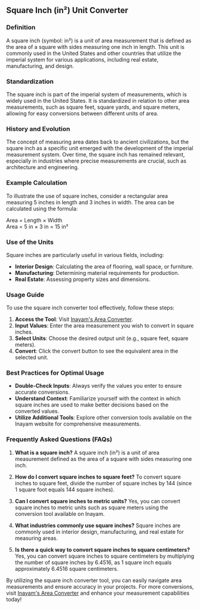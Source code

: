 ## Square Inch (in²) Unit Converter

### Definition
A square inch (symbol: in²) is a unit of area measurement that is defined as the area of a square with sides measuring one inch in length. This unit is commonly used in the United States and other countries that utilize the imperial system for various applications, including real estate, manufacturing, and design.

### Standardization
The square inch is part of the imperial system of measurements, which is widely used in the United States. It is standardized in relation to other area measurements, such as square feet, square yards, and square meters, allowing for easy conversions between different units of area.

### History and Evolution
The concept of measuring area dates back to ancient civilizations, but the square inch as a specific unit emerged with the development of the imperial measurement system. Over time, the square inch has remained relevant, especially in industries where precise measurements are crucial, such as architecture and engineering.

### Example Calculation
To illustrate the use of square inches, consider a rectangular area measuring 5 inches in length and 3 inches in width. The area can be calculated using the formula:

Area = Length × Width  
Area = 5 in × 3 in = 15 in²

### Use of the Units
Square inches are particularly useful in various fields, including:
- **Interior Design**: Calculating the area of flooring, wall space, or furniture.
- **Manufacturing**: Determining material requirements for production.
- **Real Estate**: Assessing property sizes and dimensions.

### Usage Guide
To use the square inch converter tool effectively, follow these steps:
1. **Access the Tool**: Visit [Inayam's Area Converter](https://www.inayam.co/unit-converter/area).
2. **Input Values**: Enter the area measurement you wish to convert in square inches.
3. **Select Units**: Choose the desired output unit (e.g., square feet, square meters).
4. **Convert**: Click the convert button to see the equivalent area in the selected unit.

### Best Practices for Optimal Usage
- **Double-Check Inputs**: Always verify the values you enter to ensure accurate conversions.
- **Understand Context**: Familiarize yourself with the context in which square inches are used to make better decisions based on the converted values.
- **Utilize Additional Tools**: Explore other conversion tools available on the Inayam website for comprehensive measurements.

### Frequently Asked Questions (FAQs)

1. **What is a square inch?**
   A square inch (in²) is a unit of area measurement defined as the area of a square with sides measuring one inch.

2. **How do I convert square inches to square feet?**
   To convert square inches to square feet, divide the number of square inches by 144 (since 1 square foot equals 144 square inches).

3. **Can I convert square inches to metric units?**
   Yes, you can convert square inches to metric units such as square meters using the conversion tool available on Inayam.

4. **What industries commonly use square inches?**
   Square inches are commonly used in interior design, manufacturing, and real estate for measuring areas.

5. **Is there a quick way to convert square inches to square centimeters?**
   Yes, you can convert square inches to square centimeters by multiplying the number of square inches by 6.4516, as 1 square inch equals approximately 6.4516 square centimeters.

By utilizing the square inch converter tool, you can easily navigate area measurements and ensure accuracy in your projects. For more conversions, visit [Inayam's Area Converter](https://www.inayam.co/unit-converter/area) and enhance your measurement capabilities today!